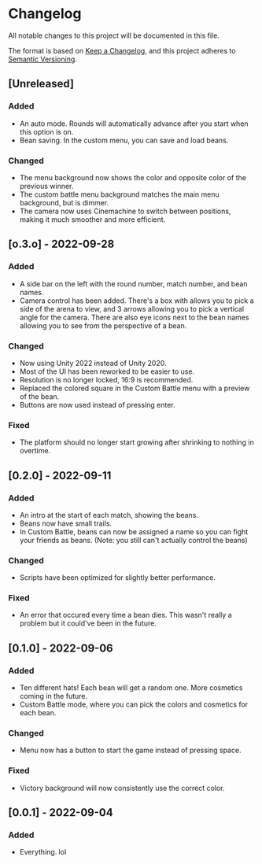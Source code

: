 # Changelog
All notable changes to this project will be documented in this file.

The format is based on [Keep a Changelog](https://keepachangelog.com/en/1.0.0/),
and this project adheres to [Semantic Versioning](https://semver.org/spec/v2.0.0.html).

## [Unreleased]

### Added

- An auto mode. Rounds will automatically advance after you start when this option is on.
- Bean saving. In the custom menu, you can save and load beans.

### Changed

- The menu background now shows the color and opposite color of the previous winner.
- The custom battle menu background matches the main menu background, but is dimmer.
- The camera now uses Cinemachine to switch between positions, making it much smoother and more efficient.

## [o.3.o] - 2022-09-28

### Added

- A side bar on the left with the round number, match number, and bean names.
- Camera control has been added. There's a box with allows you to pick a side of the arena to view, and 3 arrows allowing you to pick a vertical angle for the camera. There are also eye icons next to the bean names allowing you to see from the perspective of a bean.

### Changed

- Now using Unity 2022 instead of Unity 2020.
- Most of the UI has been reworked to be easier to use.
- Resolution is no longer locked, 16:9 is recommended.
- Replaced the colored square in the Custom Battle menu with a preview of the bean.
- Buttons are now used instead of pressing enter.

### Fixed

- The platform should no longer start growing after shrinking to nothing in overtime.

## [0.2.0] - 2022-09-11

### Added

- An intro at the start of each match, showing the beans.
- Beans now have small trails.
- In Custom Battle, beans can now be assigned a name so you can fight your friends as beans. (Note: you still can't actually control the beans)

### Changed

- Scripts have been optimized for slightly better performance.

### Fixed

- An error that occured every time a bean dies. This wasn't really a problem but it could've been in the future.

## [0.1.0] - 2022-09-06

### Added

- Ten different hats! Each bean will get a random one. More cosmetics coming in the future.
- Custom Battle mode, where you can pick the colors and cosmetics for each bean.

### Changed

- Menu now has a button to start the game instead of pressing space.

### Fixed

- Victory background will now consistently use the correct color.

## [0.0.1] - 2022-09-04

### Added

- Everything. lol
